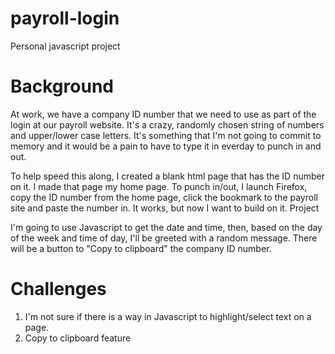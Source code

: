 payroll-login
=============

Personal javascript project

Background
==========

At work, we have a company ID number that we need to use as part of the login at our payroll website. It's a crazy, randomly chosen string of numbers and upper/lower case letters. It's something that I'm not going to commit to memory and it would be a pain to have to type it in everday to punch in and out.

To help speed this along, I created a blank html page that has the ID number on it. I made that page my home page. To punch in/out, I launch Firefox, copy the ID number from the home page, click the bookmark to the payroll site and paste the number in. It works, but now I want to build on it.
Project

I'm going to use Javascript to get the date and time, then, based on the day of the week and time of day, I'll be greeted with a random message. There will be a button to "Copy to clipboard" the company ID number.

Challenges
==========

1. I'm not sure if there is a way in Javascript to highlight/select text on a page.
2. Copy to clipboard feature
